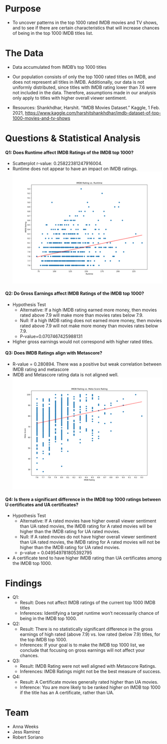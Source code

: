 
# Purpose 
* To uncover patterns in the top 1000 rated IMDB movies and TV shows, and to see if there are certain characteristics that will increase chances of being in the top 1000 IMDB titles list.

# The Data
* Data accumulated from IMDB’s top 1000 titles

* Our population consists of only the top 1000 rated titles on IMDB, and does not represent all titles in IMDB. Additionally, our data is not uniformly distributed, since titles with IMDB rating lower than 7.6 were not included in the data. Therefore, assumptions made in our analysis only apply to titles with higher overall viewer sentiment.

* Resources:
Shankhdhar, Harshit. “IMDB Movies Dataset.” Kaggle, 1 Feb. 2021, https://www.kaggle.com/harshitshankhdhar/imdb-dataset-of-top-1000-movies-and-tv-shows

# Questions & Statistical Analysis
#### Q1: Does Runtime affect IMDB Ratings of the IMDB top 1000?
* Scatterplot r-value: 0.25822381247916004. 
* Runtime does not appear to have an impact on IMDB ratings.
![IMDB V Runtime Scatterplt](/Figures/01_IMDB_v_Runtime_scatter.png "IMDB V Runtime")
    
#### Q2: Do Gross Earnings affect IMDB Ratings of the IMDB top 1000?
* Hypothesis Test
   * Alternative: If a high IMDB rating earned more money, then movies rated above 7.9 will make more than movies rates below 7.9.
   * Null: If a high IMDB rating does not earned more money, then movies rated above 7.9 will not make more money than movies rates below 7.9.
   * P-value=0.0707467425988131
* Higher gross earnings would not correspond with higher rated titles.

#### Q3: Does IMDB Ratings align with Metascore?
* R-value = 0.280894. There was a positive but weak correlation between IMDB rating and metascore
* IMDB and Metascore rating data is not aligned well.
![IMDB V Meta Scatterplt](/Figures/03_imdb_v_meta_scatter.png "IMDB V Scatterplt")

#### Q4: Is there a significant difference in the IMDB top 1000 ratings between U certificates and UA certificates?
* Hypothesis Test
   * Alternative: If A rated movies have higher overall viewer sentiment than UA rated movies, the IMDB rating for A rated movies will be higher than the IMDB rating for UA rated  movies.
   * Null: If A rated movies do not have higher overall viewer sentiment than UA rated movies, the IMDB rating for A rated movies will not be higher than the IMDB rating for UA rated movies.
   * p-value = 0.049549781805392795
* A certificate tend to have higher IMDB rating than UA certificates among the IMDB top 1000.


# Findings
* Q1:
   * Result: Does not affect IMDB ratings of the current top 1000 IMDB titles
   * Inferences: Identifying a target runtime won’t necessarily chance of being in the IMDB top 1000.
* Q2:
   * Result: There is no statistically significant difference in the gross earnings of high rated (above 7.9) vs. low rated (below 7.9) titles, for the top IMDB top 1000. 
   * Inferences: If your goal is to make the IMDB top 1000 list, we conclude that focusing on gross earnings will not affect your chances.
* Q3:
   * Result: IMDB Rating were not well aligned with Metascore Ratings.
   * Inferences: IMDB Ratings might not be the best measure of success. 
* Q4:
   * Result: A Certificate movies generally rated higher than UA movies. 
   * Inference: You are more likely to be ranked higher on IMDB top 1000 if the title has an A certificate, rather than UA. 


# Team
* Anna Weeks
* Jess Ramirez
* Robert Soriano


